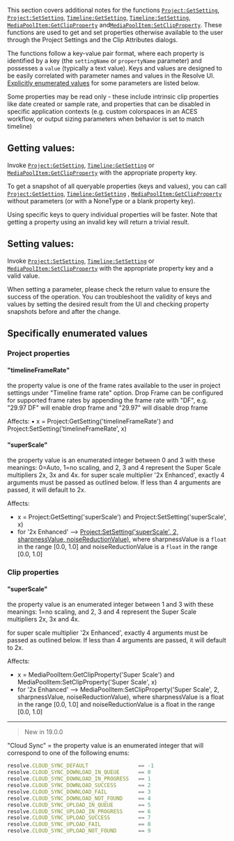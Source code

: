 This section covers additional notes for the functions [`Project:GetSetting`](../resolve_api/Project.md#getsettingsettingname), [`Project:SetSetting`](../resolve_api/Project.md#setsettingsettingname-settingvalue), [`Timeline:GetSetting`](../resolve_api/Timeline.md#getsettingsettingname), [`Timeline:SetSetting`](../resolve_api/Timeline.md#setsettingsettingname-settingvalue), [`MediaPoolItem:GetClipProperty`](../resolve_api/MediaPoolItem.md#getclippropertypropertynamenone) and[`MediaPoolItem:SetClipProperty`](../resolve_api/MediaPoolItem.md#setclippropertypropertyname-propertyvalue). These functions are used to get and set properties otherwise available to the user through the Project Settings and the Clip Attributes dialogs.

The functions follow a key-value pair format, where each property is identified by a key (the `settingName` or `propertyName` parameter) and possesses a `value` (typically a text value). Keys and values are designed to be easily correlated with parameter names and values in the Resolve UI. [Explicitly enumerated values](#specifically-enumerated-values) for some parameters are listed below.

Some properties may be read only - these include intrinsic clip properties like date created or sample rate, and properties that can be disabled in specific application contexts (e.g. custom colorspaces in an ACES workflow, or output sizing parameters when behavior is set to match timeline)

## Getting values:
Invoke [`Project:GetSetting`](../resolve_api/Project.md#getsettingsettingname), [`Timeline:GetSetting`](../resolve_api/Timeline.md#getsettingsettingname) or [`MediaPoolItem:GetClipProperty`](../resolve_api/MediaPoolItem.md#getclippropertypropertynamenone) with the appropriate property key. 

To get a snapshot of all queryable properties (keys and values), you can call [`Project:GetSetting`](../resolve_api/Project.md#getsettingsettingname), [`Timeline:GetSetting`](../resolve_api/Timeline.md#getsettingsettingname) , [`MediaPoolItem:GetClipProperty`](../resolve_api/MediaPoolItem.md#getclippropertypropertynamenone) without parameters (or with a NoneType or a blank property key). 

Using specific keys to query individual properties will be faster. Note that getting a property using an invalid key will return a trivial result.

## Setting values:
Invoke [`Project:SetSetting`](../resolve_api/Project.md#setsettingsettingname-settingvalue), [`Timeline:SetSetting`](../resolve_api/Timeline.md#setsettingsettingname-settingvalue) or [`MediaPoolItem:SetClipProperty`](../resolve_api/MediaPoolItem.md#setclippropertypropertyname-propertyvalue) with the appropriate property key and a valid value. 

When setting a parameter, please check the return value to ensure the success of the operation. You can troubleshoot the validity of keys and values by setting the desired result from the UI and checking property snapshots before and after the change.

## Specifically enumerated values
### Project properties
#### "timelineFrameRate" 
the property value is one of the frame rates available to the user in project settings under "Timeline frame rate" option. Drop Frame can be configured for supported frame rates by appending the frame rate with "DF", e.g. "29.97 DF" will enable drop frame and "29.97" will disable drop frame

Affects:
• x = Project:GetSetting('timelineFrameRate') and Project:SetSetting('timelineFrameRate', x)
#### "superScale" 
the property value is an enumerated integer between 0 and 3 with these meanings: 0=Auto, 1=no scaling, and 2, 3 and 4 represent the Super Scale multipliers 2x, 3x and 4x. 
for super scale multiplier '2x Enhanced', exactly 4 arguments must be passed as outlined below. If less than 4 arguments are passed, it will default to 2x.

Affects:
-  x = Project:GetSetting('superScale') and Project:SetSetting('superScale', x)
-   for '2x Enhanced' --> [Project:SetSetting('superScale', 2, sharpnessValue, noiseReductionValue)](../resolve_api/Project.md#setsettingsettingname-settingvalue), where sharpnessValue is a `float` in the range [0.0, 1.0] and noiseReductionValue is a `float` in the range [0.0, 1.0]

### Clip properties
#### "superScale" 
the property value is an enumerated integer between 1 and 3 with these meanings: 1=no scaling, and 2, 3 and 4 represent the Super Scale multipliers 2x, 3x and 4x.

for super scale multiplier '2x Enhanced', exactly 4 arguments must be passed as outlined below. If less than 4 arguments are passed, it will default to 2x.

Affects:
-  x = MediaPoolItem:GetClipProperty('Super Scale') and MediaPoolItem:SetClipProperty('Super Scale', x)
-   for '2x Enhanced' --> MediaPoolItem:SetClipProperty('Super Scale', 2, sharpnessValue, noiseReductionValue), where sharpnessValue is a float in the range [0.0, 1.0] and noiseReductionValue is a float in the range [0.0, 1.0]

------
> New in 19.0.0

"Cloud Sync" = the property value is an enumerated integer that will correspond to one of the following enums:
```js
resolve.CLOUD_SYNC_DEFAULT                == -1
resolve.CLOUD_SYNC_DOWNLOAD_IN_QUEUE      == 0
resolve.CLOUD_SYNC_DOWNLOAD_IN_PROGRESS   == 1
resolve.CLOUD_SYNC_DOWNLOAD_SUCCESS       == 2
resolve.CLOUD_SYNC_DOWNLOAD_FAIL          == 3
resolve.CLOUD_SYNC_DOWNLOAD_NOT_FOUND     == 4
resolve.CLOUD_SYNC_UPLOAD_IN_QUEUE        == 5
resolve.CLOUD_SYNC_UPLOAD_IN_PROGRESS     == 6
resolve.CLOUD_SYNC_UPLOAD_SUCCESS         == 7
resolve.CLOUD_SYNC_UPLOAD_FAIL            == 8
resolve.CLOUD_SYNC_UPLOAD_NOT_FOUND       == 9
```